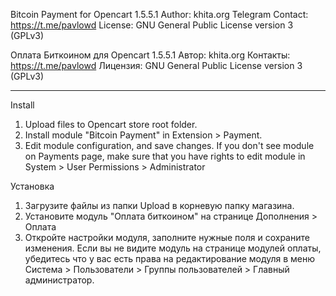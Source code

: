Bitcoin Payment for Opencart 1.5.5.1 
Author: khita.org
Telegram Contact: https://t.me/pavlowd
License: GNU General Public License version 3 (GPLv3)

Оплата Биткоином для Opencart 1.5.5.1 
Автор: khita.org
Контакты: https://t.me/pavlowd
Лицензия: GNU General Public License version 3 (GPLv3)


-- -- --

Install

1. Upload files to Opencart store root folder.
2. Install module "Bitcoin Payment" in Extension > Payment.
3. Edit module configuration, and save changes.
If you don't see module on Payments page, make sure that you have rights to edit module in System > User Permissions > Administrator

Установка
1. Загрузите файлы из папки Upload в корневую папку магазина.
2. Установите модуль "Оплата биткоином" на странице Дополнения > Оплата
3. Откройте настройки модуля, заполните нужные поля и сохраните изменения.
Если вы не видите модуль на странице модулей оплаты, убедитесь что у вас есть права на редактирование модуля в меню Система > Пользователи > Группы пользователей > Главный администратор.
